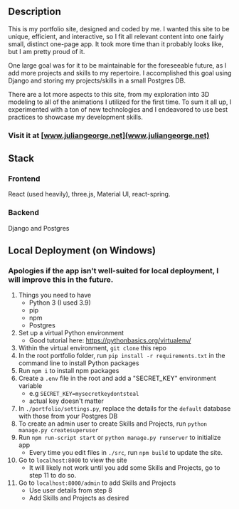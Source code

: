 ## Description
This is my portfolio site, designed and coded by me. I wanted this site to be unique, efficient, and interactive, so I fit all relevant content into one fairly small, distinct one-page app. It took more time than it probably looks like, but I am pretty proud of it. 

One large goal was for it to be maintainable for the foreseeable future, as I add more projects and skills to my repertoire. I accomplished this goal using Django and storing my projects/skills in a small Postgres DB.

There are a lot more aspects to this site, from my exploration into 3D modeling to all of the animations I utilized for the first time. To sum it all up, I experimented with a ton of new technologies and I endeavored to use best practices to showcase my development skills.

### **Visit it at [www.juliangeorge.net](www.juliangeorge.net)**


## Stack
### Frontend
React (used heavily), three.js, Material UI, react-spring.
### Backend
Django and Postgres

## Local Deployment (on Windows)
### Apologies if the app isn't well-suited for local deployment, I will improve this in the future.
1. Things you need to have
    - Python 3 (I used 3.9)
    - pip
    - npm
    - Postgres
2. Set up a virtual Python environment 
    - Good tutorial here: https://pythonbasics.org/virtualenv/
3. Within the virtual environment, `git clone` this repo
4. In the root portfolio folder, run `pip install -r requirements.txt` in the command line to install Python packages
5. Run `npm i` to install npm packages
6. Create a `.env` file in the root and add a "SECRET_KEY" environment variable
    - e.g `SECRET_KEY=mysecretkeydontsteal`
    - actual key doesn't matter
7. In `./portfolio/settings.py`, replace the details for the `default` database with those from your Postgres DB
8. To create an admin user to create Skills and Projects, run `python manage.py createsuperuser`
9. Run `npm run-script start` or `python manage.py runserver` to initialize app
    - Every time you edit files in `./src`, run `npm build` to update the site.
10. Go to `localhost:8000` to view the site
    - It will likely not work until you add some Skills and Projects, go to step 11 to do so.
11. Go to `localhost:8000/admin` to add Skills and Projects
    - Use user details from step 8
    - Add Skills and Projects as desired


